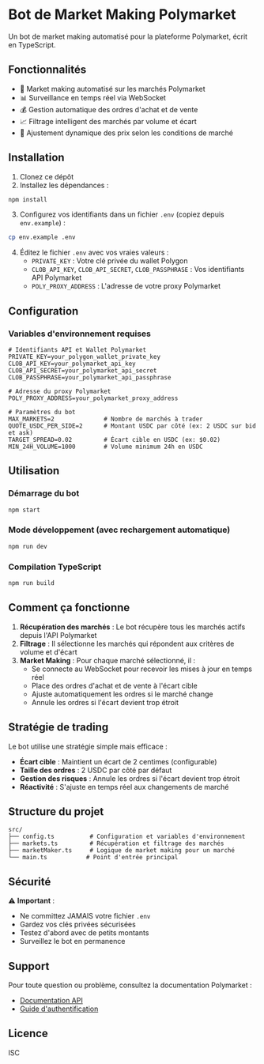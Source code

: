 # Bot de Market Making Polymarket

Un bot de market making automatisé pour la plateforme Polymarket, écrit en TypeScript.

## Fonctionnalités

- 🤖 Market making automatisé sur les marchés Polymarket
- 📊 Surveillance en temps réel via WebSocket
- 💰 Gestion automatique des ordres d'achat et de vente
- 📈 Filtrage intelligent des marchés par volume et écart
- 🔄 Ajustement dynamique des prix selon les conditions de marché

## Installation

1. Clonez ce dépôt
2. Installez les dépendances :
```bash
npm install
```

3. Configurez vos identifiants dans un fichier `.env` (copiez depuis `env.example`) :
```bash
cp env.example .env
```

4. Éditez le fichier `.env` avec vos vraies valeurs :
   - `PRIVATE_KEY` : Votre clé privée du wallet Polygon
   - `CLOB_API_KEY`, `CLOB_API_SECRET`, `CLOB_PASSPHRASE` : Vos identifiants API Polymarket
   - `POLY_PROXY_ADDRESS` : L'adresse de votre proxy Polymarket

## Configuration

### Variables d'environnement requises

```env
# Identifiants API et Wallet Polymarket
PRIVATE_KEY=your_polygon_wallet_private_key
CLOB_API_KEY=your_polymarket_api_key
CLOB_API_SECRET=your_polymarket_api_secret
CLOB_PASSPHRASE=your_polymarket_api_passphrase

# Adresse du proxy Polymarket
POLY_PROXY_ADDRESS=your_polymarket_proxy_address

# Paramètres du bot
MAX_MARKETS=2              # Nombre de marchés à trader
QUOTE_USDC_PER_SIDE=2      # Montant USDC par côté (ex: 2 USDC sur bid et ask)
TARGET_SPREAD=0.02         # Écart cible en USDC (ex: $0.02)
MIN_24H_VOLUME=1000        # Volume minimum 24h en USDC
```

## Utilisation

### Démarrage du bot
```bash
npm start
```

### Mode développement (avec rechargement automatique)
```bash
npm run dev
```

### Compilation TypeScript
```bash
npm run build
```

## Comment ça fonctionne

1. **Récupération des marchés** : Le bot récupère tous les marchés actifs depuis l'API Polymarket
2. **Filtrage** : Il sélectionne les marchés qui répondent aux critères de volume et d'écart
3. **Market Making** : Pour chaque marché sélectionné, il :
   - Se connecte au WebSocket pour recevoir les mises à jour en temps réel
   - Place des ordres d'achat et de vente à l'écart cible
   - Ajuste automatiquement les ordres si le marché change
   - Annule les ordres si l'écart devient trop étroit

## Stratégie de trading

Le bot utilise une stratégie simple mais efficace :

- **Écart cible** : Maintient un écart de 2 centimes (configurable)
- **Taille des ordres** : 2 USDC par côté par défaut
- **Gestion des risques** : Annule les ordres si l'écart devient trop étroit
- **Réactivité** : S'ajuste en temps réel aux changements de marché

## Structure du projet

```
src/
├── config.ts          # Configuration et variables d'environnement
├── markets.ts         # Récupération et filtrage des marchés
├── marketMaker.ts     # Logique de market making pour un marché
└── main.ts           # Point d'entrée principal
```

## Sécurité

⚠️ **Important** : 
- Ne committez JAMAIS votre fichier `.env` 
- Gardez vos clés privées sécurisées
- Testez d'abord avec de petits montants
- Surveillez le bot en permanence

## Support

Pour toute question ou problème, consultez la documentation Polymarket :
- [Documentation API](https://docs.polymarket.com)
- [Guide d'authentification](https://docs.polymarket.com/authentication)

## Licence

ISC
